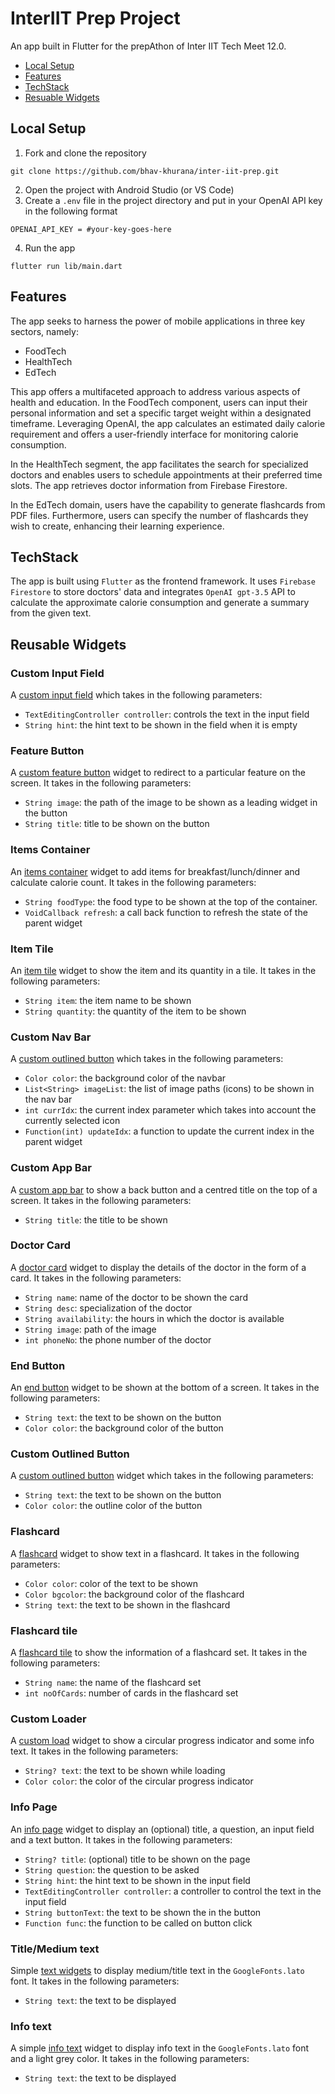 # InterIIT Prep Project

An app built in Flutter for the prepAthon of Inter IIT Tech Meet 12.0.
- [Local Setup](#local-setup)
- [Features](#features)
- [TechStack](#techstack)
- [Resuable Widgets](#reusable-widgets)


## Local Setup
1. Fork and clone the repository
```
git clone https://github.com/bhav-khurana/inter-iit-prep.git
``` 
2. Open the project with Android Studio (or VS Code)
3. Create a `.env` file in the project directory and put in your OpenAI API key in the following format
```
OPENAI_API_KEY = #your-key-goes-here
```
4. Run the app
```
flutter run lib/main.dart
```


## Features
The app seeks to harness the power of mobile applications in three key sectors, namely:
- FoodTech
- HealthTech
- EdTech

This app offers a multifaceted approach to address various aspects of health and education.
In the FoodTech component, users can input their personal information and set a specific target weight within a designated timeframe. Leveraging OpenAI, the app calculates an estimated daily calorie requirement and offers a user-friendly interface for monitoring calorie consumption.

In the HealthTech segment, the app facilitates the search for specialized doctors and enables users to schedule appointments at their preferred time slots. The app retrieves doctor information from Firebase Firestore.

In the EdTech domain, users have the capability to generate flashcards from PDF files. Furthermore, users can specify the number of flashcards they wish to create, enhancing their learning experience.


## TechStack
The app is built using `Flutter` as the frontend framework. It uses `Firebase Firestore` to store doctors' data and integrates `OpenAI gpt-3.5` API to calculate the approximate calorie consumption and generate a summary from the given text.

## Reusable Widgets

### Custom Input Field
A [custom input field](lib/features/healthtech/components/inputField.dart) which takes in the following parameters:
- `TextEditingController controller`: controls the text in the input field
- `String hint`: the hint text to be shown in the field when it is empty

### Feature Button
A [custom feature button](lib/features/welcome/components/featureButton.dart) widget to redirect to a particular feature on the screen. It takes in the following parameters:
- `String image`: the path of the image to be shown as a leading widget in the button
- `String title`: title to be shown on the button

### Items Container
An [items container](lib/features/healthtech/components/foodItemsContainer.dart) widget to add items for breakfast/lunch/dinner and calculate calorie count. It takes in the following parameters:
- `String foodType`: the food type to be shown at the top of the container.
- `VoidCallback refresh`: a call back function to refresh the state of the parent widget

### Item Tile
An [item tile](lib/features/healthtech/components/itemTile.dart) widget to show the item and its quantity in a tile. It takes in the following parameters:
- `String item`: the item name to be shown
- `String quantity`: the quantity of the item to be shown

### Custom Nav Bar
A [custom outlined button](lib/shared/customNavBar.dart) which takes in the following parameters:
- `Color color`: the background color of the navbar
- `List<String> imageList`: the list of image paths (icons) to be shown in the nav bar
- `int currIdx`: the current index parameter which takes into account the currently selected icon
- `Function(int) updateIdx`: a function to update the current index in the parent widget

### Custom App Bar
A [custom app bar](lib/shared/customAppBar.dart) to show a back button and a centred title on the top of a screen. It takes in the following parameters:
- `String title`: the title to be shown

### Doctor Card
A [doctor card](lib/features/foodtech/components/doctorCard.dart) widget to display the details of the doctor in the form of a card. It takes in the following parameters:
- `String name`: name of the doctor to be shown the card
- `String desc`: specialization of the doctor
- `String availability`: the hours in which the doctor is available
- `String image`: path of the image
- `int phoneNo`: the phone number of the doctor

### End Button
An [end button](lib/features/foodtech/components/endButton.dart) widget to be shown at the bottom of a screen. It takes in the following parameters:
- `String text`: the text to be shown on the button
- `Color color`: the background color of the button

### Custom Outlined Button
A [custom outlined button](lib/features/edTech/components/customOutlinedButton.dart) widget which takes in the following parameters:
- `String text`: the text to be shown on the button
- `Color color`: the outline color of the button

### Flashcard
A [flashcard](lib/features/edTech/components/flashcard.dart) widget to show text in a flashcard. It takes in the following parameters:
- `Color color`: color of the text to be shown
- `Color bgcolor`: the background color of the flashcard
- `String text`: the text to be shown in the flashcard

### Flashcard tile
A [flashcard tile](lib/features/edTech/components/flashcardTile.dart) to show the information of a flashcard set. It takes in the following parameters:
- `String name`: the name of the flashcard set
- `int noOfCards`: number of cards in the flashcard set

### Custom Loader
A [custom load](lib/shared/customLoad.dart) widget to show a circular progress indicator and some info text. It takes in the following parameters:
- `String? text`: the text to be shown while loading
- `Color color`: the color of the circular progress indicator

### Info Page
An [info page](lib/features/healthtech/infoPage.dart) widget to display an (optional) title, a question, an input field and a text button. It takes in the following parameters:
- `String? title`: (optional) title to be shown on the page
- `String question`: the question to be asked
- `String hint`: the hint text to be shown in the input field
- `TextEditingController controller`: a controller to control the text in the input field
- `String buttonText`: the text to be shown the in the button
- `Function func`: the function to be called on button click

### Title/Medium text
Simple [text widgets](lib/shared/textWidgets.dart) to display medium/title text in the `GoogleFonts.lato` font. It takes in the following parameters:
- `String text`: the text to be displayed

### Info text
A simple [info text](lib/features/foodtech/components/infoText.dart) widget to display info text in the `GoogleFonts.lato` font and a light grey color. It takes in the following parameters:
- `String text`: the text to be displayed









